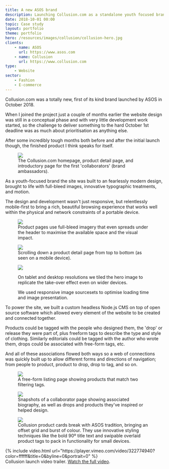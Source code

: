 ```yaml
---
title: A new ASOS brand
description: Launching Collusion.com as a standalone youth focused brand with a unique, high-impact website.
date: 2018-10-01 00:00
topic: Case study
layout: portfolio
theme: portfolio
hero: /resources/images/collusion/collusion-hero.jpg
clients:
    - name: ASOS
      url: https://www.asos.com
    - name: Collusion
      url: https://www.collusion.com
type:
    - Website
sector:
    - Fashion
    - E-commerce
---
```


<div class="gutters" markdown="1">
  Collusion.com was a totally new, first of its kind brand launched by ASOS in October 2018.

  When I joined the project just a couple of months earlier the website design was still in a conceptual phase and with very little development work started, so the challenge to deliver something to the hard October 1st deadline was as much about prioritisation as anything else.

  After some incredibly tough months both before and after the initial launch though, the finished product I think speaks for itself.
</div>


  <figure class="section">
      <img src="/resources/images/collusion/collusion-triple-mock.jpg">
      <figcaption class="gutters">The Collusion.com homepage, product detail page, and introductory page for the first 'collaborators' (brand ambassadors).</figcaption>
  </figure>


<div class="gutters" markdown="1">
  As a youth-focused brand the site was built to an fearlessly modern design, brought to life with full-bleed images, innovative typographic treatments, and motion.  
  
  The design and development wasn't just responsive, but relentlessly mobile-first to bring a rich, beautiful browsing experience that works well within the physical and network constraints of a portable device.
</div>

<figure class="section split split--left">
    <img class="split__column" src="/resources/images/collusion/collusion-pdp-mock-2.jpg">
    <figcaption class="gutters">Product pages use full-bleed imagery that even spreads under the header to maximise the available space and the visual impact.</figcaption>
</figure>

<figure class="section">
    <img src="/resources/images/collusion/collusion-pdp-scroll.jpg">
    <figcaption class="gutters">Scrolling down a product detail page from top to bottom (as seen on a mobile device).</figcaption>
</figure>

<figure class="section split split--right">
    <img class="split__column" src="/resources/images/collusion/collusion-pdp-large.jpg">
    <figcaption class="gutters">
      <p>On tablet and desktop resolutions we tiled the hero image to replicate the take-over effect even on wider devices.</p>
      <p>We used responsive image sourcesets to optimise loading time and image presentation.</p>
    </figcaption>
</figure>

<div class="gutters" markdown="1">
  To power the site, we built a custom headless Node.js CMS on top of open source software which allowed every element of the website to be created and connected together.

  Products could be tagged with the people who designed them, the 'drop' or release they were part of, plus freeform tags to describe the type and style of clothing.  Similarly editorials could be tagged with the author who wrote them, drops could be associated with free-form tags, etc. 

  And all of these associations flowed both ways so a web of connections was quickly built up to allow different forms and directions of navigation; from people to product, product to drop, drop to tag, and so on.
</div>

<div class="split">
  <figure class="section split__column">
      <img src="/resources/images/collusion/collusion-tags-mock.jpg">
      <figcaption>A free-form listing page showing products that match two filtering tags.</figcaption>
  </figure>

  <figure class="section split__column">
      <img src="/resources/images/collusion/collusion-rene-page.jpg">
      <figcaption>Snapshots of a collaborator page showing associated biography, as well as drops and products they've inspired or helped design.</figcaption>
  </figure>
</div>

<figure class="section">
    <img src="/resources/images/collusion/collusion-teasers.jpg">
    <figcaption class="gutters">Collusion product cards break with ASOS tradition, bringing an offset grid and burst of colour.  They use innovative styling techniques like the bold 90º title text and swipable overlaid product tags to pack in functionality for small devices.</figcaption>
</figure>

<div class="gutters">
  {% include video.html url="https://player.vimeo.com/video/322774940?color=ffffff&title=0&byline=0&portrait=0" %}
  <figcaption>Collusion launch video trailer.  <a href="https://vimeo.com/293937333">Watch the full video</a>.</figcaption>
</div>
